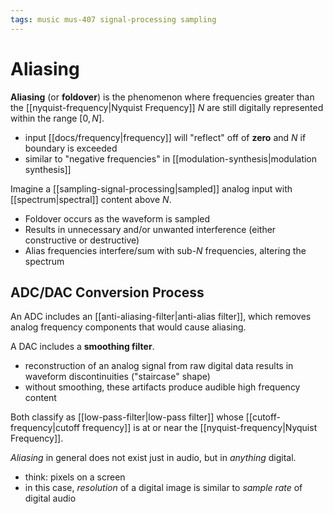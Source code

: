 ```yaml
---
tags: music mus-407 signal-processing sampling
---
```


# Aliasing

**Aliasing** (or **foldover**) is the phenomenon where frequencies greater than the [[nyquist-frequency|Nyquist Frequency]] $N$ are still digitally represented within the range $[0, N]$.

- input [[docs/frequency|frequency]] will "reflect" off of **zero** and $N$ if boundary is exceeded
- similar to "negative frequencies" in [[modulation-synthesis|modulation synthesis]]

Imagine a [[sampling-signal-processing|sampled]] analog input with [[spectrum|spectral]] content above $N$.

- Foldover occurs as the waveform is sampled
- Results in unnecessary and/or unwanted interference (either constructive or destructive)
- Alias frequencies interfere/sum with sub-$N$ frequencies, altering the spectrum

## ADC/DAC Conversion Process

An ADC includes an [[anti-aliasing-filter|anti-alias filter]], which removes analog frequency components that would cause aliasing.

A DAC includes a **smoothing filter**.

- reconstruction of an analog signal from raw digital data results in waveform discontinuities ("staircase" shape)
- without smoothing, these artifacts produce audible high frequency content

Both classify as [[low-pass-filter|low-pass filter]] whose [[cutoff-frequency|cutoff frequency]] is at or near the [[nyquist-frequency|Nyquist Frequency]].

_Aliasing_ in general does not exist just in audio, but in _anything_ digital.

- think: pixels on a screen
- in this case, _resolution_ of a digital image is similar to _sample rate_ of digital audio
